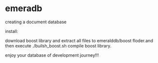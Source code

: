 emeradb
=========

creating a document database


install:

download boost library and extract all files to emeralddb/boost floder.and then execute ./builsh_boost.sh compile 
boost library.

enjoy your database of development journey!!!

